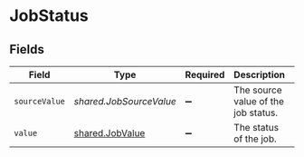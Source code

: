 # JobStatus


## Fields

| Field                                                     | Type                                                      | Required                                                  | Description                                               | Example                                                   |
| --------------------------------------------------------- | --------------------------------------------------------- | --------------------------------------------------------- | --------------------------------------------------------- | --------------------------------------------------------- |
| `sourceValue`                                             | *shared.JobSourceValue*                                   | :heavy_minus_sign:                                        | The source value of the job status.                       | Published                                                 |
| `value`                                                   | [shared.JobValue](../../../sdk/models/shared/jobvalue.md) | :heavy_minus_sign:                                        | The status of the job.                                    | published                                                 |